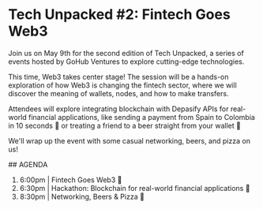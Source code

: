 # Tech Unpacked #2: Fintech Goes Web3

Join us on May 9th for the second edition of Tech Unpacked, a series of events hosted by GoHub Ventures to explore cutting-edge technologies.

​This time, Web3 takes center stage! The session will be a hands-on exploration of how Web3 is changing the fintech sector, where we will discover the meaning of wallets, nodes, and how to make transfers.

​Attendees will explore integrating blockchain with Depasify APIs for real-world financial applications, like sending a payment from Spain to Colombia in 10 seconds 💸 or treating a friend to a beer straight from your wallet 🍺

​We'll wrap up the event with some casual networking, beers, and pizza on us!

​​## AGENDA

1. ​​6:00pm | Fintech Goes Web3 💸
2. ​​6:30pm | Hackathon: Blockchain for real-world financial applications 🔗
3. ​​8:30pm | Networking, Beers & Pizza 🍕
